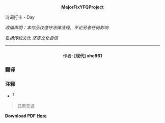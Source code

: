 **<center>MajorFixYFQProject</center>**

<p color=red>诗词打卡 - Day </p>

*改编声明：本作品仅遵守法律法规，不论另者任何影响*

*弘扬传统文化 坚定文化自信*

---

<h3><center></center></h3>

<center>作者: <b>[现代] xhc861</b></center>


### 翻译


### 注释

- <sup>1</sup> 

> 已审无误

**Download PDF [Here](./.pdf ':ignore')**